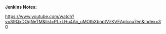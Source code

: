 <b>Jenkins Notes:</b> <br/>

https://www.youtube.com/watch?v=S9QxDOqNeTM&list=PLxLHu4An_uMOtbXbnptVzKVEApIcou7en&index=30
